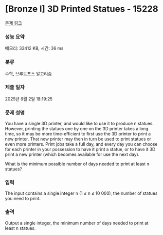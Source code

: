# [Bronze I] 3D Printed Statues - 15228 

[문제 링크](https://www.acmicpc.net/problem/15228) 

### 성능 요약

메모리: 32412 KB, 시간: 36 ms

### 분류

수학, 브루트포스 알고리즘

### 제출 일자

2025년 6월 2일 18:19:25

### 문제 설명

<p>You have a single 3D printer, and would like to use it to produce n statues. However, printing the statues one by one on the 3D printer takes a long time, so it may be more time-efficient to first use the 3D printer to print a new printer. That new printer may then in turn be used to print statues or even more printers. Print jobs take a full day, and every day you can choose for each printer in your possession to have it print a statue, or to have it 3D print a new printer (which becomes available for use the next day).</p>

<p>What is the minimum possible number of days needed to print at least n statues?</p>

### 입력 

 <p>The input contains a single integer n (1 ≤ n ≤ 10 000), the number of statues you need to print.</p>

### 출력 

 <p>Output a single integer, the minimum number of days needed to print at least n statues.</p>

